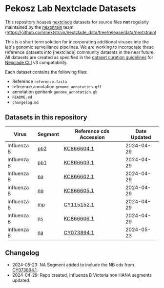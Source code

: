 # Pekosz Lab Nextclade Datasets

This repository houses [nextclade](https://github.com/nextstrain/nextclade/tree/master) datasets for source files **not** regularly maintained by the [nextstrain](https://nextstrain.org/) team: (https://github.com/nextstrain/nextclade_data/tree/release/data/nextstrain)

This is a short term solution for incorporating additional viruses into the lab's genomic surveillance pipelines. We are working to incorporate these reference datasets into [nextclade] community datasets in the near future. All datasets are created as specified in the [dataset curation guidelines](https://github.com/nextstrain/nextclade_data/blob/release/docs/dataset-curation-guide.md) for [Nexclade CLI](https://docs.nextstrain.org/projects/nextclade/en/stable/user/nextclade-cli/index.html) v3 compatability.

Each dataset contains the following files: 
- Reference `reference.fasta`
- reference annotation `genome_annotation.gff`
- annotation genbank `genome_annotation.gb`
- `README.md`
- `changelog.md`

## Datasets in this repository

|Virus|Segment|Reference cds Accession|Date Updated|
|---|---|---|---|
|Influenza B|[pb2](/flu/vic/pb2/)|[KC866604.1](https://www.ncbi.nlm.nih.gov/nuccore/KC866604.1/)|2024-04-29|
|Influenza B|[pb1](flu/vic/pb1/)|[KC866603.1](https://www.ncbi.nlm.nih.gov/nuccore/KC866603.1)|2024-04-29|
|Influenza B|[pa](flu/vic/pa/)|[KC866602.1](https://www.ncbi.nlm.nih.gov/nuccore/KC866602.1)|2024-04-29|
|Influenza B|[np](flu/vic/np/)|[KC866605.1](https://www.ncbi.nlm.nih.gov/nuccore/KC866605.1)|2024-04-29|
|Influenza B|[mp](flu/vic/mp/)|[CY115152.1](https://www.ncbi.nlm.nih.gov/nuccore/CY115152.1/)|2024-04-29|
|Influenza B|[ns](flu/vic/ns/)|[KC866606.1](https://www.ncbi.nlm.nih.gov/nuccore/KC866606.1)|2024-04-29|
|Influenza B|[na](flu/vic/na/)|[CY073894.1](https://www.ncbi.nlm.nih.gov/nuccore/CY073894.1)|2024-05-23|

## Changelog 

- 2024-05-23: NA Segment added to include the NB cds from [CY073894.1](https://www.ncbi.nlm.nih.gov/nuccore/CY073894.1).
- 2024-04-29: Repo created, Influenza B Victoria non HANA segments updated.